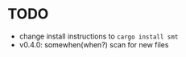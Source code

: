 # TODO
- change install instructions to `cargo install smt`
- v0.4.0: somewhen(when?) scan for new files

